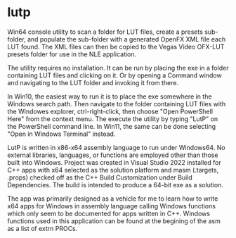 # lutp
Win64 console utility to scan a folder for LUT files, create a presets sub-folder, and populate the sub-folder with a generated OpenFX XML file each LUT found.  The XML files can then be copied to the Vegas Video OFX-LUT presets folder for use in the NLE application.  

The utility requires no installation. It can be run by placing the exe in a folder containing LUT files and clicking on it. Or by opening a Command window and navigating to the LUT folder and invoking it from there.

In Win10, the easiest way to run it is to place the exe somewhere in the Windows search path. Then navigate to the folder containing LUT files with the Windowes explorer, ctrl-right-click, then choose "Open PowerShell Here" from the context menu. The execute the utility by typing "LutP" on the PowerShell command line. In Win11, the same can be done selecting "Open in Windows Terminal" instead.  

LutP is written in x86-x64 assembly language to run under Windows64.  No external libraries, languages, or functions are employed other than those built into Windows.  Project was created in Visual Studio 2022 installed for C++ apps with x64 selected as the solution platform and masm (.targets, .props) checked off as the C++ Build Customization under Build Dependencies. The build is intended to produce a 64-bit exe as a solution.

The app was primarily designed as a vehicle for me to learn how to write x64 apps for Windows in assembly language calling Windows functions which only seem to be documented for apps written in C++. Windows functions used in this application can be found at the begining of the asm as a list of extrn PROCs.
